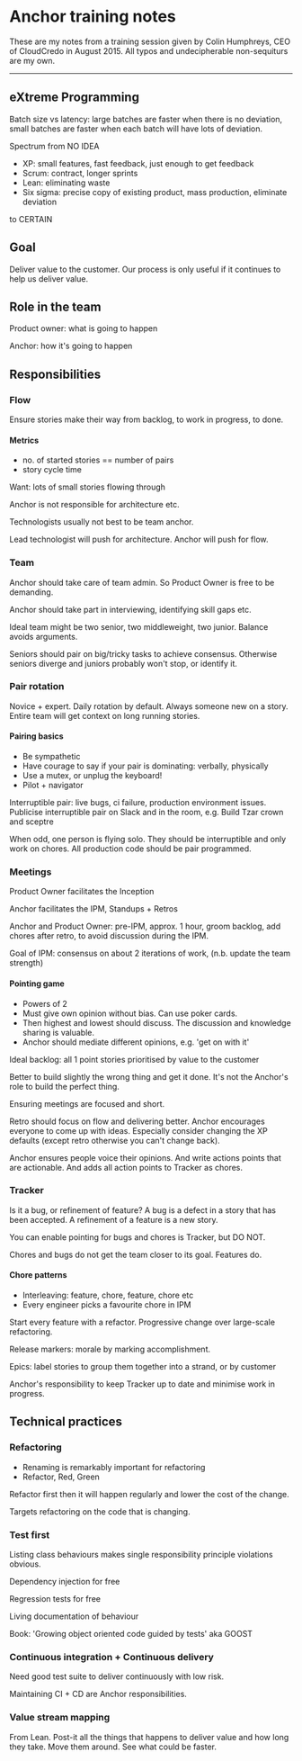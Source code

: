 # Anchor training notes

These are my notes from a training session given by Colin Humphreys, CEO of CloudCredo in August 2015.
All typos and undecipherable non-sequiturs are my own.

-----

## eXtreme Programming

Batch size vs latency: large batches are faster when there is no deviation, small batches are faster when each batch will have lots of deviation.

Spectrum from NO IDEA
- XP: small features, fast feedback, just enough to get feedback
- Scrum: contract, longer sprints
- Lean: eliminating waste
- Six sigma: precise copy of existing product, mass production, eliminate deviation

to CERTAIN

## Goal

Deliver value to the customer. Our process is only useful if it continues to help us deliver value.

## Role in the team

Product owner: what is going to happen

Anchor: how it's going to happen

## Responsibilities

### Flow

Ensure stories make their way from backlog, to work in progress, to done.

#### Metrics

- no. of started stories == number of pairs
- story cycle time

Want: lots of small stories flowing through

Anchor is not responsible for architecture etc.

Technologists usually not best to be team anchor.

Lead technologist will push for architecture. Anchor will push for flow.

### Team

Anchor should take care of team admin. So Product Owner is free to be demanding.

Anchor should take part in interviewing, identifying skill gaps etc.

Ideal team might be two senior, two middleweight, two junior. Balance avoids arguments.

Seniors should pair on big/tricky tasks to achieve consensus. Otherwise seniors diverge and juniors probably won't stop, or identify it.

### Pair rotation

Novice + expert. Daily rotation by default. Always someone new on a story. Entire team will get context on long running stories.

#### Pairing basics

- Be sympathetic
- Have courage to say if your pair is dominating: verbally, physically
- Use a mutex, or unplug the keyboard!
- Pilot + navigator

Interruptible pair: live bugs, ci failure, production environment issues. Publicise interruptible pair on Slack and in the room, e.g. Build Tzar crown and sceptre

When odd, one person is flying solo. They should be interruptible and only work on chores. All production code should be pair programmed.

### Meetings

Product Owner facilitates the Inception

Anchor facilitates the IPM, Standups + Retros

Anchor and Product Owner: pre-IPM, approx. 1 hour, groom backlog, add chores after retro, to avoid discussion during the IPM.

Goal of IPM: consensus on about 2 iterations of work, (n.b. update the team strength)

#### Pointing game

- Powers of 2
- Must give own opinion without bias. Can use poker cards.
- Then highest and lowest should discuss. The discussion and knowledge sharing is valuable.
- Anchor should mediate different opinions, e.g. 'get on with it'

Ideal backlog: all 1 point stories prioritised by value to the customer

Better to build slightly the wrong thing and get it done. It's not the Anchor's role to build the perfect thing.

Ensuring meetings are focused and short.

Retro should focus on flow and delivering better. Anchor encourages everyone to come up with ideas. Especially consider changing the XP defaults (except retro otherwise you can't change back).

Anchor ensures people voice their opinions. And write actions points that are actionable. And adds all action points to Tracker as chores.

### Tracker

Is it a bug, or refinement of feature? A bug is a defect in a story that has been accepted. A refinement of a feature is a new story.

You can enable pointing for bugs and chores is Tracker, but DO NOT.

Chores and bugs do not get the team closer to its goal. Features do.

#### Chore patterns

- Interleaving: feature, chore, feature, chore etc
- Every engineer picks a favourite chore in IPM

Start every feature with a refactor. Progressive change over large-scale refactoring.

Release markers: morale by marking accomplishment.

Epics: label stories to group them together into a strand, or by customer

Anchor's responsibility to keep Tracker up to date and minimise work in progress.

## Technical practices

### Refactoring

- Renaming is remarkably important for refactoring
- Refactor, Red, Green

Refactor first then it will happen regularly and lower the cost of the change.

Targets refactoring on the code that is changing.

### Test first

Listing class behaviours makes single responsibility principle violations obvious.

Dependency injection for free

Regression tests for free

Living documentation of behaviour

Book: 'Growing object oriented code guided by tests' aka GOOST

### Continuous integration + Continuous delivery

Need good test suite to deliver continuously with low risk.

Maintaining CI + CD are Anchor responsibilities.

### Value stream mapping

From Lean. Post-it all the things that happens to deliver value and how long they take. Move them around. See what could be faster.
